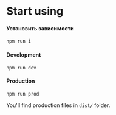 # Start using

#### Установить зависимости
```shell
npm run i
```

#### Development
```shell
npm run dev
```

#### Production
```shell
npm run prod
```

You'll find production files in ``dist/`` folder.

